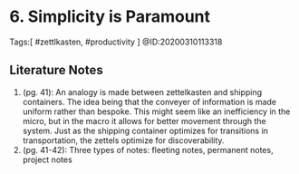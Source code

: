 # 6. Simplicity is Paramount

Tags:[ #zettlkasten, #productivity ]
@ID:20200310113318

## Literature Notes
1. (pg. 41): An analogy is made between zettelkasten and shipping containers. The idea being that the conveyer of information is made uniform rather than bespoke. This might seem like an inefficiency in the micro, but in the macro it allows for better movement through the system. Just as the shipping container optimizes for transitions in transportation, the zettels optimize for discoverability.
2. (pg. 41-42): Three types of notes: fleeting notes, permanent notes, project notes